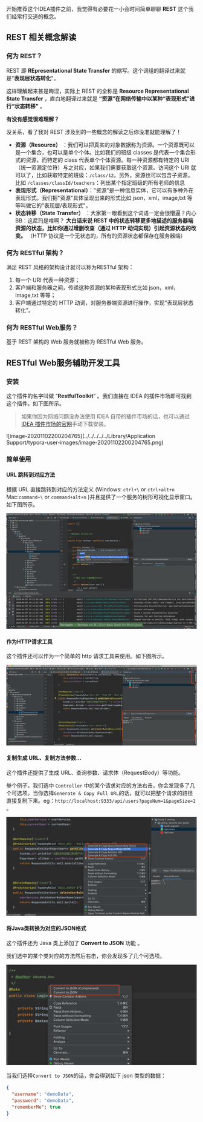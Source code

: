 开始推荐这个IDEA插件之前，我觉得有必要花一小会时间简单聊聊 **REST** 这个我们经常打交道的概念。

## REST 相关概念解读

### 何为 REST？

REST 即 **REpresentational State Transfer** 的缩写。这个词组的翻译过来就是"**表现层状态转化**"。

这样理解起来甚是晦涩，实际上 REST 的全称是 **Resource Representational State Transfer** ，直白地翻译过来就是 **“资源”在网络传输中以某种“表现形式”进行“状态转移”** 。

**有没有感觉很难理解？**

没关系，看了我对 REST 涉及到的一些概念的解读之后你没准就能理解了！

- **资源（Resource）** ：我们可以把真实的对象数据称为资源。一个资源既可以是一个集合，也可以是单个个体。比如我们的班级 classes 是代表一个集合形式的资源，而特定的 class 代表单个个体资源。每一种资源都有特定的 URI（统一资源定位符）与之对应，如果我们需要获取这个资源，访问这个 URI 就可以了，比如获取特定的班级：`/class/12`。另外，资源也可以包含子资源，比如 `/classes/classId/teachers`：列出某个指定班级的所有老师的信息
- **表现形式（Representational）**："资源"是一种信息实体，它可以有多种外在表现形式。我们把"资源"具体呈现出来的形式比如 json，xml，image,txt 等等叫做它的"表现层/表现形式"。
- **状态转移（State Transfer）** ：大家第一眼看到这个词语一定会很懵逼？内心 BB：这尼玛是啥啊？ **大白话来说 REST 中的状态转移更多地描述的服务器端资源的状态，比如你通过增删改查（通过 HTTP 动词实现）引起资源状态的改变。** （HTTP 协议是一个无状态的，所有的资源状态都保存在服务器端）

### 何为 RESTful 架构？

满足 REST 风格的架构设计就可以称为RESTful 架构：

1. 每一个 URI 代表一种资源；
2. 客户端和服务器之间，传递这种资源的某种表现形式比如 json，xml，image,txt 等等；
3. 客户端通过特定的 HTTP 动词，对服务器端资源进行操作，实现"表现层状态转化"。

### 何为 RESTful Web服务？

基于 REST 架构的 Web 服务就被称为 RESTful Web 服务。

## RESTful Web服务辅助开发工具

### 安装

这个插件的名字叫做 “**RestfulToolkit**” 。我们直接在 IDEA 的插件市场即可找到这个插件。如下图所示。

> 如果你因为网络问题没办法使用 IDEA 自带的插件市场的话，也可以通过[IDEA 插件市场的官网](https://plugins.jetbrains.com/idea)手动下载安装。

![image-20201102200204765](../../../../../Library/Application Support/typora-user-images/image-20201102200204765.png)

### 简单使用

####  URL 跳转到对应方法

根据 URL 直接跳转到对应的方法定义 (Windows: `ctrl+\` or `ctrl+alt+n`  Mac:`command+\` or `command+alt+n`  )并且提供了一个服务的树形可视化显示窗口。 如下图所示。

![](./pictures/RestfulToolkit1.png)

#### 作为HTTP请求工具

这个插件还可以作为一个简单的 http 请求工具来使用。如下图所示。

![](./pictures/RestfulToolkit2.png)

#### 复制生成 URL、复制方法参数...

这个插件还提供了生成 URL、查询参数、请求体（RequestBody）等功能。

举个例子。我们选中 `Controller`  中的某个请求对应的方法右击，你会发现多了几个可选项。当你选择`Generate & Copy Full URL`的话，就可以把整个请求的路径直接复制下来。eg：`http://localhost:9333/api/users?pageNum=1&pageSize=1` 。

![](./pictures/RestfulToolkit3.png)

#### 将Java类转换为对应的JSON格式

这个插件还为 Java 类上添加了 **Convert to JSON** 功能 。

我们选中的某个类对应的方法然后右击，你会发现多了几个可选项。

![](./pictures/RestfulToolkit4.png)

当我们选择`Convert to JSON`的话，你会得到如下 json 类型的数据：

```json
{
  "username": "demoData",
  "password": "demoData",
  "rememberMe": true
}
```